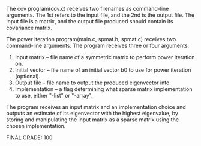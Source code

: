 The cov program(cov.c) receives two filenames as command-line arguments. The 1st refers to the input file, and the 2nd is the output file. 
The input file is a matrix, and the output file produced should contain its covariance matrix.



The power iteration program(main.c, spmat.h, spmat.c) receives two command-line arguments. The program receives three or four arguments:
1. Input matrix – file name of a symmetric matrix to perform power iteration on.
2. Initial vector – file name of an initial vector b0 to use for power iteration (optional).
3. Output file – file name to output the produced eigenvector into.
4. Implementation – a flag determining what sparse matrix implementation to use, either "-list" or "-array".

The program receives an input matrix and an implementation choice and outputs an estimate of its eigenvector
with the highest eigenvalue, by storing and manipulating the input matrix as a sparse matrix using the chosen implementation.

FINAL GRADE: 100
